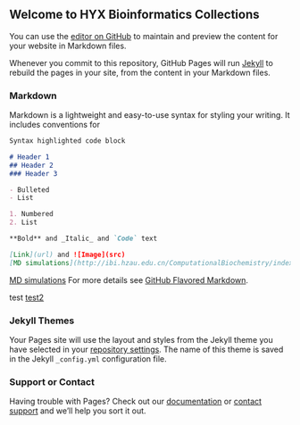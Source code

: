 ## Welcome to HYX Bioinformatics Collections

You can use the [editor on GitHub](https://github.com/xanadu314/hyxbio/edit/master/README.md) to maintain and preview the content for your website in Markdown files.

Whenever you commit to this repository, GitHub Pages will run [Jekyll](https://jekyllrb.com/) to rebuild the pages in your site, from the content in your Markdown files.

### Markdown

Markdown is a lightweight and easy-to-use syntax for styling your writing. It includes conventions for

```markdown
Syntax highlighted code block

# Header 1
## Header 2
### Header 3

- Bulleted
- List

1. Numbered
2. List

**Bold** and _Italic_ and `Code` text

[Link](url) and ![Image](src)
[MD simulations](http://ibi.hzau.edu.cn/ComputationalBiochemistry/index2.html)
```
[MD simulations](http://ibi.hzau.edu.cn/ComputationalBiochemistry/index2.html)
For more details see [GitHub Flavored Markdown](https://guides.github.com/features/mastering-markdown/).

test [test2](https://github.com/xanadu314/hyxbio/blob/master/_posts/test.md)

### Jekyll Themes

Your Pages site will use the layout and styles from the Jekyll theme you have selected in your [repository settings](https://github.com/xanadu314/hyxbio/settings). The name of this theme is saved in the Jekyll `_config.yml` configuration file.

### Support or Contact

Having trouble with Pages? Check out our [documentation](https://help.github.com/categories/github-pages-basics/) or [contact support](https://github.com/contact) and we’ll help you sort it out.
